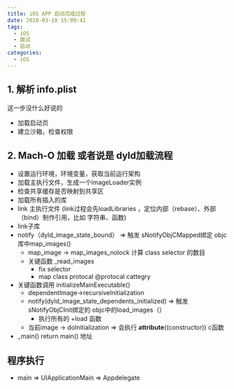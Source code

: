 ```yaml
---
title: iOS APP 启动完成过程
date: 2020-03-10 15:09:41
tags:
  - iOS
  - 面试
  - 启动
categories:
  - iOS
---
```


## 1. 解析 info.plist

这一步没什么好说的
- 加载启动页
- 建立沙箱，检查权限

## 2. Mach-O 加载 或者说是 dyld加载流程

- 设置运行环境，环境变量，获取当前运行架构
- 加载主执行文件，生成一个imageLoader实例
- 检查共享缓存是否映射到共享区
- 加载所有插入的库
- link 主执行文件 (link过程会先loadLibraries ，定位内部（rebase）、外部（bind）制作引用，比如 字符串、函数)
- link子库
- notify（dyld_image_state_bound） => 触发 sNotifyObjCMapped绑定 objc库中map_images()
  - map_image -> map_images_nolock 计算 class selector 的数目
  - 关键函数 _read_images
    - fix selector
    - map class protocal @protocal cattegry
- 关键函数调用 initializeMainExecutable()
  - dependentImage->recursiveInitialization
  - notify(dyld_image_state_dependents_initialized) => 触发sNotifyObjCInit绑定的 objc中的load_images（）
    - 执行所有的 +load 函数
  - 当前image -> doInitialization => 会执行 __attribute__((constructor)) c函数
- _main() return main() 地址


## 程序执行
  
  - main => UIApplicationMain => Appdelegate
